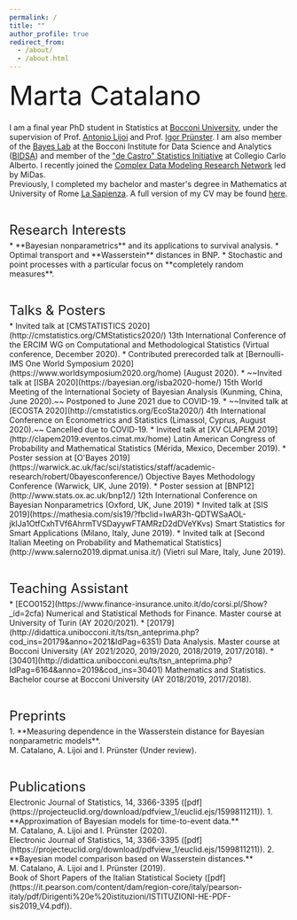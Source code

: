 ```yaml
---
permalink: /
title: ""
author_profile: true
redirect_from: 
  - /about/
  - /about.html
---
```



<p style = "margin-bottom:20px;"><font  size="7" >  Marta Catalano <br> </font> </p>
  
  
I am a final year PhD student in Statistics at [Bocconi University](https://www.unibocconi.eu/wps/wcm/connect/Bocconi/SitoPubblico_EN/Navigation+Tree/Home/Faculty+and+Research/Departments/Decision+Sciences/), under the supervision of Prof. [Antonio Lijoi](http://mypage.unibocconi.it/antoniolijoi/) and Prof. [Igor Prünster](http://didattica.unibocconi.it/mypage/index.php?IdUte=187032&cognome=PRUENSTER&nome=IGOR&urlBackMy=). I am also member of the [Bayes Lab](https://www.bayeslab.unibocconi.eu/wps/wcm/connect/Cdr/Bayeslab/Home) at the Bocconi Institute for Data Science and Analytics ([BIDSA](https://www.bidsa.unibocconi.eu/wps/wcm/connect/Site/Bidsa/Home)) and member of the ["de Castro" Statistics Initiative](https://www.carloalberto.org/research/statistics-initiative/) at Collegio Carlo Alberto. I recently joined the [Complex Data Modeling Research Network](https://midas.mat.uc.cl/network/) led by MiDas.<br>
Previously, I completed my bachelor and master's degree in Mathematics at University of Rome [La Sapienza](https://www.mat.uniroma1.it/didattica/corsi-di-laurea/matematica-magistrale).  A full version of my CV may be found [here](https://martacatalano.github.io/files/MartaCatalano_CV_Sep2020.pdf).
<!--I am interested in using the theory of stochastic and point processes to deal with Bayesian nonparametric models and their applications. In particular, my research is mainly focused on the uses and properties of completely random measures and their transformations.-->

<p style = "margin-bottom:5px;"> <font size="5" > <br>  Research Interests  </font></p>
* **Bayesian nonparametrics** and its applications to survival analysis.
* Optimal transport and **Wasserstein** distances in BNP.
* Stochastic and point processes with a particular focus on **completely random measures**.

<p style = "margin-bottom:5px;"> <font size="5" > <br> Talks & Posters  </font></p>
* Invited talk at [CMSTATISTICS 2020](http://cmstatistics.org/CMStatistics2020/) 13th International Conference of the ERCIM WG on Computational and Methodological Statistics (Virtual conference, December 2020).
* Contributed prerecorded talk at [Bernoulli-IMS One World Symposium 2020](https://www.worldsymposium2020.org/home) (August 2020).
* ~~Invited talk at [ISBA 2020](https://bayesian.org/isba2020-home/) 15th World Meeting of the International Society of Bayesian Analysis (Kunming, China, June 2020).~~ Postponed to June 2021 due to COVID-19.
* ~~Invited talk at [ECOSTA 2020](http://cmstatistics.org/EcoSta2020/)  4th International Conference on Econometrics and Statistics (Limassol, Cyprus, August 2020).~~ Cancelled due to COVID-19.
* Invited talk at [XV CLAPEM 2019](http://clapem2019.eventos.cimat.mx/home) Latin American Congress of Probability and Mathematical Statistics (Mérida, Mexico, December 2019).
* Poster session at [O'Bayes 2019](https://warwick.ac.uk/fac/sci/statistics/staff/academic-research/robert/0bayesconference/) Objective Bayes Methodology Conference (Warwick, UK, June 2019).
* Poster session at [BNP12](http://www.stats.ox.ac.uk/bnp12/) 12th International Conference on Bayesian Nonparametrics (Oxford, UK, June 2019)
* Invited talk at [SIS 2019](https://mathesia.com/sis19/?fbclid=IwAR3h-QDTWSaAOL-jkIJa1OtfCxhTVf6AhrmTVSDayywFTAMRzD2dDVeYKvs) Smart Statistics for Smart Applications (Milano, Italy, June 2019).
* Invited talk at [Second Italian Meeting on Probability and Mathematical Statistics](http://www.salerno2019.dipmat.unisa.it/) (Vietri sul Mare, Italy, June 2019).

<p style = "margin-bottom:5px;"> <font size="5" margin-bottom = "1em"> <br>  Teaching Assistant  </font></p>
* [ECO0152](https://www.finance-insurance.unito.it/do/corsi.pl/Show?_id=2cfa) Numerical and Statistical Methods for Finance. Master course at University of Turin (AY 2020/2021).
* [20179](http://didattica.unibocconi.it/ts/tsn_anteprima.php?cod_ins=20179&anno=2021&IdPag=6351) Data Analysis. Master course at Bocconi University (AY 2021/2020, 2019/2020, 2018/2019, 2017/2018).
* [30401](http://didattica.unibocconi.eu/ts/tsn_anteprima.php?IdPag=6164&anno=2019&cod_ins=30401) Mathematics and Statistics. Bachelor course at Bocconi University (AY 2018/2019, 2017/2018).

<p style = "margin-bottom:5px;"> <font size="5" > <br> Preprints  </font></p>
1.  **Measuring dependence in the Wasserstein distance for Bayesian nonparametric models**. <br> 
M. Catalano, A. Lijoi and I. Prünster (Under review).


<p style = "margin-bottom:5px;"> <font size="5" > <br> Publications  </font></p>
Electronic Journal of Statistics, 14, 3366-3395 ([pdf](https://projecteuclid.org/download/pdfview_1/euclid.ejs/1599811211)).
1.  **Approximation of Bayesian models for time-to-event data.** <br>
M. Catalano, A. Lijoi and I. Prünster (2020). <br>
Electronic Journal of Statistics, 14, 3366-3395 ([pdf](https://projecteuclid.org/download/pdfview_1/euclid.ejs/1599811211)).
2.  **Bayesian model comparison based on Wasserstein distances.** <br>
M. Catalano, A. Lijoi and I. Prünster (2019). <br>
Book of Short Papers of the Italian Statistical Society ([pdf](https://it.pearson.com/content/dam/region-core/italy/pearson-italy/pdf/Dirigenti%20e%20istituzioni/ISTITUZIONI-HE-PDF-sis2019_V4.pdf)).

